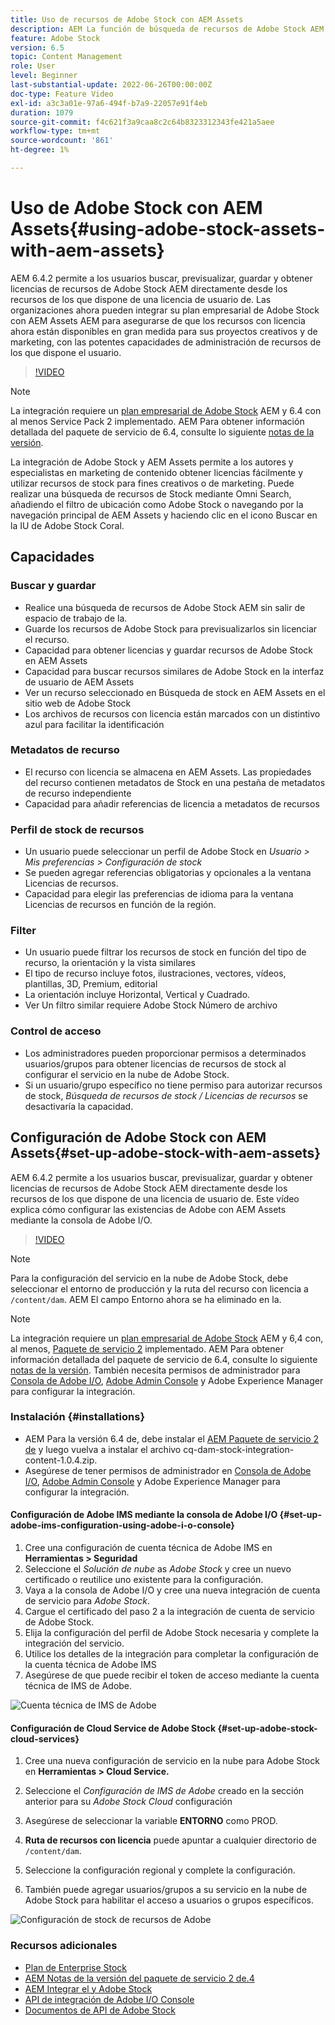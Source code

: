 ```yaml
---
title: Uso de recursos de Adobe Stock con AEM Assets
description: AEM La función de búsqueda de recursos de Adobe Stock AEM permite a los usuarios buscar, previsualizar, guardar y obtener licencias directamente desde los recursos de la aplicación de la. Las organizaciones ahora pueden integrar su plan empresarial de Adobe Stock con AEM Assets AEM para asegurarse de que los recursos con licencia ahora están disponibles en gran medida para sus proyectos creativos y de marketing, con las potentes capacidades de administración de recursos de los que dispone el usuario.
feature: Adobe Stock
version: 6.5
topic: Content Management
role: User
level: Beginner
last-substantial-update: 2022-06-26T00:00:00Z
doc-type: Feature Video
exl-id: a3c3a01e-97a6-494f-b7a9-22057e91f4eb
duration: 1079
source-git-commit: f4c621f3a9caa8c2c64b8323312343fe421a5aee
workflow-type: tm+mt
source-wordcount: '861'
ht-degree: 1%

---
```


# Uso de Adobe Stock con AEM Assets{#using-adobe-stock-assets-with-aem-assets}

AEM 6.4.2 permite a los usuarios buscar, previsualizar, guardar y obtener licencias de recursos de Adobe Stock AEM directamente desde los recursos de los que dispone de una licencia de usuario de. Las organizaciones ahora pueden integrar su plan empresarial de Adobe Stock con AEM Assets AEM para asegurarse de que los recursos con licencia ahora están disponibles en gran medida para sus proyectos creativos y de marketing, con las potentes capacidades de administración de recursos de los que dispone el usuario.

>[!VIDEO](https://video.tv.adobe.com/v/24678?quality=12&learn=on)

>[!NOTE]
>
>La integración requiere un [plan empresarial de Adobe Stock](https://landing.adobe.com/en/na/products/creative-cloud/ctir-4625-stock-for-enterprise/index.html) AEM y 6.4 con al menos Service Pack 2 implementado. AEM Para obtener información detallada del paquete de servicio de 6.4, consulte lo siguiente [notas de la versión](https://helpx.adobe.com/es/experience-manager/6-4/release-notes/sp-release-notes.html).

La integración de Adobe Stock y AEM Assets permite a los autores y especialistas en marketing de contenido obtener licencias fácilmente y utilizar recursos de stock para fines creativos o de marketing. Puede realizar una búsqueda de recursos de Stock mediante Omni Search, añadiendo el filtro de ubicación como Adobe Stock o navegando por la navegación principal de AEM Assets y haciendo clic en el icono Buscar en la IU de Adobe Stock Coral.

## Capacidades

### Buscar y guardar

* Realice una búsqueda de recursos de Adobe Stock AEM sin salir de espacio de trabajo de la.
* Guarde los recursos de Adobe Stock para previsualizarlos sin licenciar el recurso.
* Capacidad para obtener licencias y guardar recursos de Adobe Stock en AEM Assets
* Capacidad para buscar recursos similares de Adobe Stock en la interfaz de usuario de AEM Assets
* Ver un recurso seleccionado en Búsqueda de stock en AEM Assets en el sitio web de Adobe Stock
* Los archivos de recursos con licencia están marcados con un distintivo azul para facilitar la identificación

### Metadatos de recurso

* El recurso con licencia se almacena en AEM Assets. Las propiedades del recurso contienen metadatos de Stock en una pestaña de metadatos de recurso independiente
* Capacidad para añadir referencias de licencia a metadatos de recursos

### Perfil de stock de recursos

* Un usuario puede seleccionar un perfil de Adobe Stock en *Usuario > Mis preferencias > Configuración de stock*
* Se pueden agregar referencias obligatorias y opcionales a la ventana Licencias de recursos.
* Capacidad para elegir las preferencias de idioma para la ventana Licencias de recursos en función de la región.

### Filter

* Un usuario puede filtrar los recursos de stock en función del tipo de recurso, la orientación y la vista similares
* El tipo de recurso incluye fotos, ilustraciones, vectores, vídeos, plantillas, 3D, Premium, editorial
* La orientación incluye Horizontal, Vertical y Cuadrado.
* Ver Un filtro similar requiere Adobe Stock Número de archivo

### Control de acceso

* Los administradores pueden proporcionar permisos a determinados usuarios/grupos para obtener licencias de recursos de stock al configurar el servicio en la nube de Adobe Stock.
* Si un usuario/grupo específico no tiene permiso para autorizar recursos de stock, *Búsqueda de recursos de stock / Licencias de recursos* se desactivaría la capacidad.

## Configuración de Adobe Stock con AEM Assets{#set-up-adobe-stock-with-aem-assets}

AEM 6.4.2 permite a los usuarios buscar, previsualizar, guardar y obtener licencias de recursos de Adobe Stock AEM directamente desde los recursos de los que dispone de una licencia de usuario de. Este vídeo explica cómo configurar las existencias de Adobe con AEM Assets mediante la consola de Adobe I/O.

>[!VIDEO](https://video.tv.adobe.com/v/25043?quality=12&learn=on)

>[!NOTE]
>
>Para la configuración del servicio en la nube de Adobe Stock, debe seleccionar el entorno de producción y la ruta del recurso con licencia a `/content/dam`. AEM El campo Entorno ahora se ha eliminado en la.

>[!NOTE]
>
>La integración requiere un [plan empresarial de Adobe Stock](https://landing.adobe.com/en/na/products/creative-cloud/ctir-4625-stock-for-enterprise/index.html) AEM y 6,4 con, al menos, [Paquete de servicio 2](https://experience.adobe.com/#/downloads/content/software-distribution/en/aem.html?fulltext=AEM*+6*+4*+Service*+Pack*&amp;2_group.propertyvalues.property=.%2Fjcr%3Acontent%2Fmetadata%2Fdc%3Aversion&amp;2_group.propertyvalues.operation=equals&amp;2_group.propertyvalues.0_values=target-version%3Aaem%2F6-4&amp;3_group.propertyvalues.property=.%2Fjcr%3Acontent%2Fmetadata%2Fdc%3AsoftwareType&amp;3_group.propertyvalues.operation=equals&amp;3_group.propertyvalues.0_values=software-type%3Aservice-and-aggregate-fix&amp;orderby=%40jcr%3Acontent%2Fmetadata%2Fdc%3Atitle&amp;orderby.sort=asc&amp;layout=list&amp;p.offset=0&amp;p.limit=24) implementado. AEM Para obtener información detallada del paquete de servicio de 6.4, consulte lo siguiente [notas de la versión](https://helpx.adobe.com/es/experience-manager/6-4/release-notes/sp-release-notes.html). También necesita permisos de administrador para [Consola de Adobe I/O](https://console.adobe.io/), [Adobe Admin Console](https://adminconsole.adobe.com/) y Adobe Experience Manager para configurar la integración.

### Instalación {#installations}

* AEM Para la versión 6.4 de, debe instalar el [AEM Paquete de servicio 2 de](https://experience.adobe.com/#/downloads/content/software-distribution/en/aem.html?fulltext=AEM*+6*+4*+Service*+Pack*&amp;2_group.propertyvalues.property=.%2Fjcr%3Acontent%2Fmetadata%2Fdc%3Aversion&amp;2_group.propertyvalues.operation=equals&amp;2_group.propertyvalues.0_values=target-version%3Aaem%2F6-4&amp;3_group.propertyvalues.property=.%2Fjcr%3Acontent%2Fmetadata%2Fdc%3AsoftwareType&amp;3_group.propertyvalues.operation=equals&amp;3_group.propertyvalues.0_values=software-type%3Aservice-and-aggregate-fix&amp;orderby=%40jcr%3Acontent%2Fmetadata%2Fdc%3Atitle&amp;orderby.sort=asc&amp;layout=list&amp;p.offset=0&amp;p.limit=24) y luego vuelva a instalar el archivo cq-dam-stock-integration-content-1.0.4.zip.
* Asegúrese de tener permisos de administrador en [Consola de Adobe I/O](https://console.adobe.io/), [Adobe Admin Console](https://adminconsole.adobe.com/) y Adobe Experience Manager para configurar la integración.

#### Configuración de Adobe IMS mediante la consola de Adobe I/O {#set-up-adobe-ims-configuration-using-adobe-i-o-console}

1. Cree una configuración de cuenta técnica de Adobe IMS en **Herramientas > Seguridad**
2. Seleccione el *Solución de nube* as *Adobe Stock* y cree un nuevo certificado o reutilice uno existente para la configuración.
3. Vaya a la consola de Adobe I/O y cree una nueva integración de cuenta de servicio para *Adobe Stock*.
4. Cargue el certificado del paso 2 a la integración de cuenta de servicio de Adobe Stock.
5. Elija la configuración del perfil de Adobe Stock necesaria y complete la integración del servicio.
6. Utilice los detalles de la integración para completar la configuración de la cuenta técnica de Adobe IMS
7. Asegúrese de que puede recibir el token de acceso mediante la cuenta técnica de IMS de Adobe.

![Cuenta técnica de IMS de Adobe](assets/screen_shot_2018-10-22at12219pm.png)

#### Configuración de Cloud Service de Adobe Stock {#set-up-adobe-stock-cloud-services}

1. Cree una nueva configuración de servicio en la nube para Adobe Stock en **Herramientas > Cloud Service.**
2. Seleccione el *Configuración de IMS de Adobe* creado en la sección anterior para su *Adobe Stock Cloud* configuración

3. Asegúrese de seleccionar la variable **ENTORNO** como PROD.
4. **Ruta de recursos con licencia** puede apuntar a cualquier directorio de `/content/dam`.
5. Seleccione la configuración regional y complete la configuración.
6. También puede agregar usuarios/grupos a su servicio en la nube de Adobe Stock para habilitar el acceso a usuarios o grupos específicos.

![Configuración de stock de recursos de Adobe](assets/screen_shot_2018-10-22at12425pm.png)

### Recursos adicionales

* [Plan de Enterprise Stock](https://landing.adobe.com/en/na/products/creative-cloud/ctir-4625-stock-for-enterprise/index.html)
* [AEM Notas de la versión del paquete de servicio 2 de.4](https://experienceleague.adobe.com/docs/experience-manager-65/release-notes/release-notes.html?lang=es)
* [AEM Integrar el y Adobe Stock](https://experienceleague.adobe.com/docs/experience-manager-65/assets/using/aem-assets-adobe-stock.html)
* [API de integración de Adobe I/O Console](https://www.adobe.io/apis/cloudplatform/console/authentication/gettingstarted.html)
* [Documentos de API de Adobe Stock](https://www.adobe.io/apis/creativecloud/stock/docs.html)
